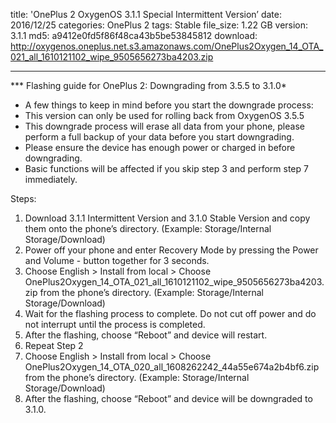 title: 'OnePlus 2 OxygenOS 3.1.1 Special Intermittent Version’
date: 2016/12/25
categories: OnePlus 2
tags: Stable
file_size: 1.22 GB
version: 3.1.1
md5: a9412e0fd5f86f48ca43b5be53845812
download: http://oxygenos.oneplus.net.s3.amazonaws.com/OnePlus2Oxygen_14_OTA_021_all_1610121102_wipe_9505656273ba4203.zip

---
*** Flashing guide for OnePlus 2: Downgrading from 3.5.5 to 3.1.0*

* A few things to keep in mind before you start the downgrade process:
* This version can only be used for rolling back from OxygenOS 3.5.5 * This downgrade process will erase all data from your phone, please perform a full backup of your data before you start downgrading.* Please ensure the device has enough power or charged in before downgrading.* Basic functions will be affected if you skip step 3 and perform step 7 immediately.Steps:1) Download 3.1.1 Intermittent Version and 3.1.0 Stable Version and copy them onto the phone’s directory. (Example: Storage/Internal Storage/Download)2) Power off your phone and enter Recovery Mode by pressing the Power and Volume - button together for 3 seconds.3) Choose English > Install from local > Choose OnePlus2Oxygen_14_OTA_021_all_1610121102_wipe_9505656273ba4203.zip from the phone’s directory. (Example: Storage/Internal Storage/Download)4) Wait for the flashing process to complete. Do not cut off power and do not interrupt until the process is completed.5) After the flashing, choose “Reboot” and device will restart.6) Repeat Step 27) Choose English > Install from local > Choose OnePlus2Oxygen_14_OTA_020_all_1608262242_44a55e674a2b4bf6.zip from the phone’s directory. (Example: Storage/Internal Storage/Download)8) After the flashing, choose “Reboot” and device will be downgraded to 3.1.0.